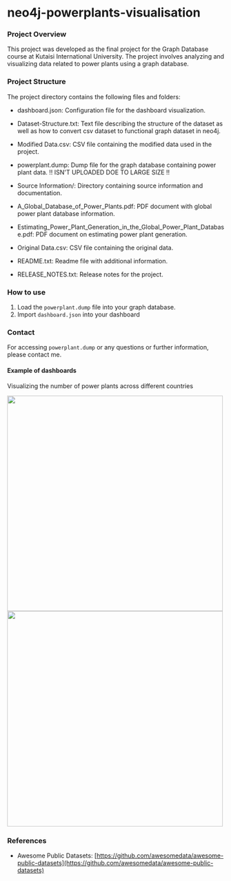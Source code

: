 # neo4j-powerplants-visualisation

### Project Overview
This project was developed as the final project for the Graph Database course at Kutaisi International University. The project involves analyzing and visualizing data related to power plants using a graph database.

### Project Structure
The project directory contains the following files and folders:

- dashboard.json: Configuration file for the dashboard visualization.
- Dataset-Structure.txt: Text file describing the structure of the dataset as well as how to convert csv dataset to functional graph dataset in neo4j.
- Modified Data.csv: CSV file containing the modified data used in the project.
- powerplant.dump: Dump file for the graph database containing power plant data. !! ISN'T UPLOADED DOE TO LARGE SIZE !! 


- Source Information/: Directory containing source information and documentation.
- A_Global_Database_of_Power_Plants.pdf: PDF document with global power plant database information.
- Estimating_Power_Plant_Generation_in_the_Global_Power_Plant_Database.pdf: PDF document on estimating power plant generation.
- Original Data.csv: CSV file containing the original data.
- README.txt: Readme file with additional information.
- RELEASE_NOTES.txt: Release notes for the project.

### How to use
1) Load the `powerplant.dump` file into your graph database.
2) Import `dashboard.json` into your dashboard


### Contact
For accessing `powerplant.dump` or any questions or further information, please contact me.


#### Example of dashboards
Visualizing the number of power plants across different countries

<img src="https://github.com/user-attachments/assets/94b9e3fe-e978-4845-b3ca-e0a74b77c381" width="500">

<img src="https://github.com/user-attachments/assets/ffb56726-18bb-4fee-907e-644287c4ad2a" width="500">




### References  
- Awesome Public Datasets: [https://github.com/awesomedata/awesome-public-datasets](https://github.com/awesomedata/awesome-public-datasets)

